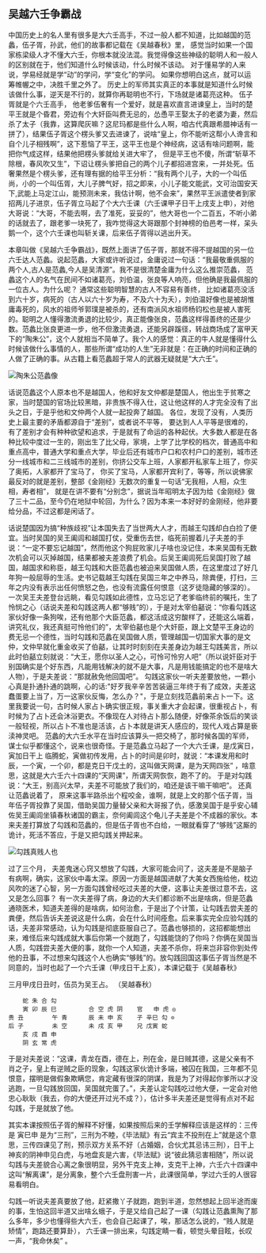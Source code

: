 ## 吴越六壬争霸战

中国历史上的名人里有很多是大六壬高手，不过一般人都不知道，比如越国的范蠡，伍子胥，孙武，他们的故事都记载在《吴越春秋》里， 感觉当时如果一个国家栋梁级人才不懂大六壬，你根本就没法混。我觉得像这些神级的聪明人和一般人的区别就在于，他们知道什么时候该动，什么时候不该动。 对于懂易学的人来说，学易经就是学“动”的学问，学“变化”的学问。 如果你想明白这点，就可以运筹帷幄之中，决胜千里之外了。 历史上的军师其实真正的本事就是知道什么时候该做什么事，逆天是不行的，就算你再聪明也不行，下场就是诸葛亮这种。 伍子胥就是个六壬高手， 他老爹伍奢有一个爱好，就是喜欢直言进谏皇上，当时的楚平王就是个昏君，旁边有个大奸臣叫费无忌的，怂恿平王娶太子的老婆为妻，然后杀了太子（我靠，这算爬灰嘛？这尼玛都是些什么人啊，咱古代真跟希腊神话有一拼了），结果伍子胥这个楞头爹又去进谏了，说啥“皇上，你不能听这帮小人谗言和自个儿子相残啊”，这下惹恼了平王，这平王也是个神经病，这话有啥问题啊，能把你气成这样，结果他把楞头爹就给关进大牢了， 但是平王也不傻，所谓“斩草不除根，春风吹又生”，下诏让楞头爹把自己的两个儿子都招进宫来，一并处死。伍奢果然是个楞头爹，还有理有据的给平王分析：“我有两个儿子，大的一个叫伍尚，小的一个叫伍胥，大儿子脾气好，招之即来，小儿子能文能武，文可治国安天下,武能上马定江山，能预测未来，我估计啊，他不会来”，果然平王派遣使者到家招两儿子进京，伍子胥立马起了个大六壬课（六壬课甲子日干上戌支上申），对他大哥说：“大哥，不能去啊，去了准死，妥妥的”，他大哥也一个二百五，不听小弟的话就去了，跟老爹一块死了，我咋觉得这大哥跟那个封神榜的伯邑考一样，呆头鹅一个，这个六壬课也叫斩关课，后来伍子胥得以逃出升天。

本章叫做《吴越六壬争霸战》，既然上面讲了伍子胥，那就不得不提越国的另一位六壬达人范蠡。说起范蠡，大家或许听说过，金庸说过一句话：“我最敬重佩服的两个人,古人是范蠡,今人是吴清源”。我不是很清楚金庸为什么这么推崇范蠡， 范蠡这个人的名气在民间不如诸葛亮，刘伯温，张良等人响亮，但他确是我最佩服的一位古人。为什么呢？ 通常这些聪明智慧的古人不容易有善终， 比如诸葛亮没活到六十岁，病死的（古人以六十岁为寿，不及六十为夭），刘伯温好像也是被胡惟庸毒死的，风水的祖师爷郭璞是被杀的，还有南派风水祖师杨钧松也是被人害死的。聪明之人懂得激流勇退的比较少，真正能像张良，范蠡这样得善终的还是少数。范蠡比张良更进一步，他不但激流勇退，还能另辟蹊径，转战商场成了富甲天下的“陶朱公”，这个人就相当不简单了。我个人的感觉：真正的牛人就是懂得什么时候该做什么事情的人，那些所谓“成功的人生”无非就是：在正确的时间和正确的人做了正确的事。从古籍上看范蠡超于常人的武器无疑就是“大六壬”。

![陶朱公范蠡像](https://raw.github.com/eiffelqiu/daliuren/master/img/4.jpg)

话说范蠡这个人原本也不是越国人，他和好友文仲都是楚国人，他出生于贫寒之家，当时楚国的官场比较黑暗，非贵族不得入仕，这让他这样的人才完全没有了出头之日，于是乎他和文仲两个人就一起投奔了越国。 各位，发现了没有，人类历史上最主要的矛盾都源自于“差别”，或者说不平等， 要达到人人平等是很难的，有了差别才会有种种欲望和追求，于是就有了命运的各种起伏。大多数人都是在各种比较中度过一生的，刚出生了比父母，家境，上学了比学校的档次，普通高中和重点高中，普通大学和重点大学，毕业后还有城市户口和农村户口的差别，城市还分一线城市和二三线城市的差别，你挤公交车上班，人家都开私家车上班了，你买了奥拓，人家都开了宝马了， 你买了宝马，人家都开宾利了，等等，所以说佛家最反对的就是差别，整部《金刚经》无数次的重复一句话“无我相，人相，众生相，寿者相”， 就是在讲不要有“分别念”，据说当年昭明太子因为给《金刚经》做了三十二品，至今仍在地狱中轮回，为什么？因为本来一本好好的金刚经，他非要给分品，不过这都是闲话了。



话说楚国因为搞“种族歧视”让本国失去了当世两大人才，而越王勾践却白白捡了便宜。当时吴国的吴王阖闾和越国打仗，受重伤去世，临死前握着儿子夫差的手说：“一定不要忘记越国”，然而他这个狗屁败家儿子啥也没记住，本来吴国有无数次机会可以灭掉越国，结果都被夫差浪费了机会。后吴王阖闾死后吴国打败了越国，越国求和称臣，越王勾践和大臣范蠡也被迫来吴国做人质，在这里度过了好几年狗一般屈辱的生活。史书记载越王勾践在吴国三年之中养马，除粪便，打扫，三年之内没有表示出任何愤怒之色，也没有流露任何恨意（这歹徒隐藏的够深的）。 一次吴王夫差登台远眺，看见勾践如此德性，立马忘记了老爹临终前的嘱托，生了怜悯之心（话说夫差和勾践这两人都“够贱”的），于是对太宰伯嚭说：“你看勾践这家伙好像一条狗唉，还有他那个大臣范蠡，都这活成这穷酸样了，还能这么端着，讲究礼仪，我还真挺可怜他们的”，太宰伯嚭也是个大奸臣，跟上文楚平王身边的费无忌一个德性，当时勾践和范蠡在吴国做人质，管理越国一切国家大事的是文仲，文仲早就化重金收买了伯嚭，让其时时刻刻在夫差身边为越王勾践美言，所以此时伯嚭立刻就说：“大王，愿你以圣人之心，可怜可怜穷人吧”（所以说奸臣对于别国确实是个好东西，凡能用钱解决的就不是大事，凡是用钱能搞定的也不是啥大人物），于是夫差说：“那就赦免他回国吧”。 勾践这家伙一听夫差要放他，一颗小心真是扑通扑通的跳啊，心的话:"好歹我辛辛苦苦装逼三年终于有了成效，夫差这蠢蛋要上当了，万一这家伙反悔，怎么办？"，于是立刻找范蠡前来占卜一下。这里我要说一句，古时候人家占卜确实很正规，事关重大才会起课，很重视占卜，有时候为了占卜还会沐浴更衣。不像现在人对待占卜那么随便，好像茶余饭后的笑谈一般轻视，所以占卜不准也是活该，占卜本就是讲天人感应的，现代人戏占算是亵渎神灵吧。 范蠡的大六壬水平在当时应该算头一把交椅了，那时候各国的军师，谋士似乎都懂这个，说来也很奇怪。于是范蠡立马起了一个大六壬课，是戊寅日，寅加日干上
临腾蛇，寅做初传发用，占卜的时间是卯时，就说：“本课发用和时辰，一个寅，一个卯，都是克日干戊土的，这叫做天网课，是为天网四张” ，啥意思，这就是大六壬六十四课的“天网课”，所谓天网恢恢，跑不了的。 于是对勾践说：“大王，别高兴太早，夫差不可能放了我们的，咱还是该干嘛干嘛吧”。 还真让范蠡说着了， 原来这事半路杀出个程咬金，谁啊，就是上文的那个伍子胥，当年伍子胥投靠了吴国，借助吴国力量替父亲和大哥报了仇，感激吴国于是乎安心辅佐吴王阖闾坐镇春秋诸国的霸主，奈何阖闾这个龟儿子夫差是个不成器的家伙。本来夫差打算放了勾践和范蠡的，但是伍子胥也不白给，一眼就看穿了“够贱”这厮的诡计，死活不答应，于是又把勾践关押起来。

![勾践真贱人也](https://raw.github.com/eiffelqiu/daliuren/master/img/5.jpg)

过了三个月， 夫差鬼迷心窍又想放了勾践，大家可能会问了，这夫差是不是脑子有病啊，确实，这家伙中毒太深。原因一方面是越国进献了大美女西施给他，枕边风吹的迷了心智，另一方面勾践曾经吃过夫差的大便，这事让夫差很过意不去，这又是怎么回事？ 有一次夫差得了病，身边的大夫们都诊断不出是啥病，但是范蠡通晓医术，知道夫差得的是啥病，如何治愈，于是出了个计策，让勾践去尝夫差的粪便，然后告诉夫差说这是什么病，会在什么时间痊愈。后来事实完全应验勾践的话，夫差非常感动，认为勾践是彻底臣服自己了。范蠡也够损的，这招都能想出来，难怪后来勾践成就大事后你第一个就跑了，勾践能饶的了你吗？你俩在吴国当人质，勾践尝夫差大便的事，就你一个人知道，夫差不杀你，将来岂非容你到处传他的丑事，不过想来勾践这个人也确实“够贱”的。放勾践回国这事伍子胥当然是不同意的，当时也起了一个六壬课（甲戌日干上亥），本课记载于《吴越春秋》

三月甲戌日丑时，伍员为吴王占。 （吴越春秋）

		蛇 朱 合 勾
		寅 卯 辰 巳 		合 空 虎 阴    官   申 虎 ◎  
	贵 丑 	   午 青		辰 未 申 亥    子 辛巳 勾 ⊙
	后 子 	   未 空		未 戌 亥 甲    兄 戊寅 蛇
		亥 戌 酉 申
		阴 玄 常 虎


于是对夫差说：“这课，青龙在酉，德在上，刑在金，是日贼其德，这是父亲有不肖之子，皇上有逆贼之臣的现象，勾践这家伙诡计多端，被囚在我国，三年都不见恨意，摆明是做假象欺瞒您，肯定藏有很深的阴谋，我是为了对得起你爹所以才没逃跑，一旦勾践放回国，吴国就完蛋了。”，夫差认定勾践吃过他大便，一定会对他忠心耿耿（我去，你的大便还开过光不成？），估计多半夫差还是觉得有点对不起勾践，于是就放了他。

其实本课按照伍子胥的解释不好懂，如果按照后来的壬学解释应该是这样的：三传是 寅巳申 是为“三刑”，三刑为不睦，《毕法赋》有云“宾主不投刑在上”就是这个意思，三传四课见了刑，预示双方关系不好（占婚姻，合伙尤其忌讳三刑），日干上神亥的阴神申见白虎，与地盘亥是六害，《毕法赋》说“彼此猜忌害相随”，所以说勾践与夫差貌合心离之象很明显，另外干克支上神，支克干上神，六壬六十四课中这叫“解离课”，是分离象，整个六壬盘刑害一片，此课很简单，学过六壬的人很容易看明白。

勾践一听说夫差真要放了他，赶紧撒丫子就跑，跑到半道，忽然想起上回半途而废的事，生怕这回半道又出啥幺蛾子，于是又给自己起了一课（勾践让范蠡熏陶了那么多年，多少也懂得些大六壬，也会自己起课了，唉，那话怎么说的，“贱人就是矫情”，跑路还要算卦）， 六壬课一排出来，勾践定睛一看，顿觉头晕目眩，长叹一声，“我命休矣” 。